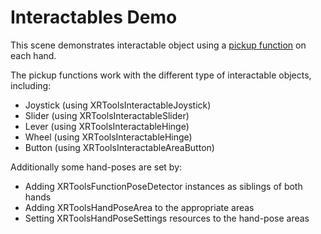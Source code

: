 # Interactables Demo

This scene demonstrates interactable object using a 
[pickup function](https://godotvr.github.io/godot-xr-tools/docs/pickup/) on
each hand.

The pickup functions work with the different type of interactable objects, 
including:
 - Joystick (using XRToolsInteractableJoystick)
 - Slider (using XRToolsInteractableSlider)
 - Lever (using XRToolsInteractableHinge)
 - Wheel (using XRToolsInteractableHinge)
 - Button (using XRToolsInteractableAreaButton)

Additionally some hand-poses are set by:
 - Adding XRToolsFunctionPoseDetector instances as siblings of both hands
 - Adding XRToolsHandPoseArea to the appropriate areas
 - Setting XRToolsHandPoseSettings resources to the hand-pose areas
